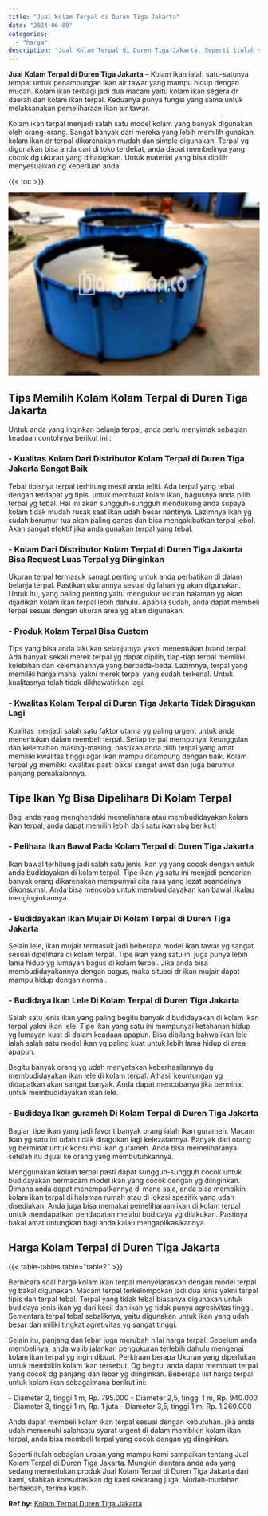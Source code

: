 ```yaml
---
title: "Jual Kolam Terpal di Duren Tiga Jakarta"
date: "2024-06-09"
categories: 
  - "harga"
description: "Jual Kolam Terpal di Duren Tiga Jakarta. Seperti itulah sebagian uraian yang mampu kami sampaikan tentang Jual Kolam Terpal di Duren Tiga Jakarta. Mungkin di..."
---
```


**Jual Kolam Terpal di Duren Tiga Jakarta** – Kolam ikan ialah satu-satunya tempat untuk penampungan ikan air tawar yang mampu hidup dengan mudah. Kolam ikan terbagi jadi dua macam yaitu kolam ikan segera dr daerah dan kolam ikan terpal. Keduanya punya fungsi yang sama untuk melaksanakan pemeliharaan ikan air tawar.

Kolam ikan terpal menjadi salah satu model kolam yang banyak digunakan oleh orang-orang. Sangat banyak dari mereka yang lebih memilih gunakan kolam ikan dr terpal dikarenakan mudah dan simple digunakan. Terpal yg digunakan bisa anda cari di toko terdekat, anda dapat membelinya yang cocok dg ukuran yang diharapkan. Untuk material yang bisa dipilih menyesuaikan dg keperluan anda.

{{< toc >}}

![Jual Kolam Terpal di Duren Tiga Jakarta](/images/jual-kolam-terpal-18.png)

## Tips Memilih Kolam Kolam Terpal di Duren Tiga Jakarta

Untuk anda yang inginkan belanja terpal, anda perlu menyimak sebagian keadaan contohnya berikut ini :

### \- Kualitas Kolam Dari Distributor Kolam Terpal di Duren Tiga Jakarta Sangat Baik

Tebal tipisnya terpal terhitung mesti anda teliti. Ada terpal yang tebal dengan terdapat yg tipis. untuk membuat kolam ikan, bagusnya anda pilih terpal yg tebal. Hal ini akan sungguh-sungguh mendukung anda supaya kolam tidak mudah rusak saat ikan udah besar nantinya. Lazimnya ikan yg sudah berumur tua akan paling ganas dan bisa mengakibatkan terpal jebol. Akan sangat efektif jika anda gunakan terpal yang tebal.

### \- Kolam Dari Distributor Kolam Terpal di Duren Tiga Jakarta Bisa Request Luas Terpal yg Diinginkan

Ukuran terpal termasuk sanagt penting untuk anda perhatikan di dalam belanja terpal. Pastikan ukurannya sesuai dg lahan yg akan digunakan. Untuk itu, yang paling penting yaitu mengukur ukuran halaman yg akan dijadikan kolam ikan terpal lebih dahulu. Apabila sudah, anda dapat membeli terpal sesuai dengan ukuran area yg akan digunakan.

### \- Produk Kolam Terpal Bisa Custom

Tips yang bisa anda lakukan selanjutnya yakni menentukan brand terpal. Ada banyak sekali merek terpal yg dapat dipilih, tiap-tiap terpal memiliki kelebihan dan kelemahannya yang berbeda-beda. Lazimnya, terpal yang memiliki harga mahal yakni merek terpal yang sudah terkenal. Untuk kualitasnya telah tidak dikhawatirkan lagi.

### \- Kwalitas Kolam Terpal di Duren Tiga Jakarta Tidak Diragukan Lagi

Kualitas menjadi salah satu faktor utama yg paling urgent untuk anda menentukan dalam membeli terpal. Setiap terpal mempunyai keunggulan dan kelemahan masing-masing, pastikan anda pilih terpal yang amat memiliki kwalitas tinggi agar ikan mampu ditampung dengan baik. Kolam terpal yg memiliki kwalitas pasti bakal sangat awet dan juga berumur panjang pemakaiannya.

## Tipe Ikan Yg Bisa Dipelihara Di Kolam Terpal

Bagi anda yang menghendaki memeliahara atau membudidayakan kolam ikan terpal, anda dapat memilih lebih dari satu ikan sbg berikut!

### \- Pelihara Ikan Bawal Pada Kolam Terpal di Duren Tiga Jakarta

Ikan bawal terhitung jadi salah satu jenis ikan yg yang cocok dengan untuk anda budidayakan di kolam terpal. Tipe ikan yg satu ini menjadi pencarian banyak orang dikarenakan mempunyai cita rasa yang lezat seandainya dikonsumsi. Anda bisa mencoba untuk membudidayakan kan bawal jikalau menginginkannya.

### \- Budidayakan Ikan Mujair Di Kolam Terpal di Duren Tiga Jakarta

Selain lele, ikan mujair termasuk jadi beberapa model ikan tawar yg sangat sesuai dipelihara di kolam terpal. Tipe ikan yang satu ini juga punya lebih lama hidup yg lumayan bagus di kolam terpal. Jika anda bisa membudidayakannya dengan bagus, maka situasi dr ikan mujair dapat mampu hidup dengan normal.

### \- Budidaya Ikan Lele Di Kolam Terpal di Duren Tiga Jakarta

Salah satu jenis ikan yang paling begitu banyak dibudidayakan di kolam ikan terpal yakni ikan lele. Tipe ikan yang satu ini mempunyai ketahanan hidup yg lumayan kuat di dalam keadaan apapun. Bisa dibilang bahwa ikan lele ialah salah satu model ikan yg paling kuat untuk lebih lama hidup di area apapun.

Begitu banyak orang yg udah menyatakan keberhasilannya dg membudidayakan ikan lele di kolam terpal. Alhasil keuntungan yg didapatkan akan sangat banyak. Anda dapat mencobanya jika berminat untuk membudidayakan ikan lele.

### \- Budidaya Ikan gurameh Di Kolam Terpal di Duren Tiga Jakarta

Bagian tipe ikan yang jadi favorit banyak orang ialah ikan gurameh. Macam ikan yg satu ini udah tidak diragukan lagi kelezatannya. Banyak dari orang yg berminat untuk konsumsi ikan gurameh. Anda bisa memeliharanya setelah itu dijual ke orang yang membutuhkannya.

Menggunakan kolam terpal pasti dapat sungguh-sungguh cocok untuk budidayakan bermacam model ikan yang cocok dengan yg diinginkan. Dimana anda dapat menempatkannya di mana saja, anda bisa membikin kolam ikan terpal di halaman rumah atau di lokasi spesifik yang udah disediakan. Anda juga bisa memakai pemeliharaan ikan di kolam terpal untuk mendapatkan pendapatan melalui budidaya yg dilakukan. Pastinya bakal amat untungkan bagi anda kalau mengaplikasikannya.

## Harga Kolam Terpal di Duren Tiga Jakarta

{{< table-tables table="table2" >}}

Berbicara soal harga kolam ikan terpal menyelaraskan dengan model terpal yg bakal digunakan. Macam terpal terkelompokan jadi dua jenis yakni terpal tipis dan terpal tebal. Terpal yang tidak tebal biasanya digunakan untuk budidaya jenis ikan yg dari kecil dan ikan yg tidak punya agresivitas tinggi. Sementara terpal tebal sebaliknya, yaitu digunakan untuk ikan yang udah besar dan miliki tingkat agretivitas yg sangat tinggi.

Selain itu, panjang dan lebar juga merubah nilai harga terpal. Sebelum anda membelinya, anda wajib jalankan pengukuran terlebih dahulu mengenai kolam ikan terpal yg ingin dibuat. Perkiraan berapa Ukuran yang diperlukan untuk membikin kolam ikan tersebut. Dg begitu, anda dapat membuat terpal yang cocok dg panjang dan lebar yg diinginkan. Beberapa list harga terpal untuk kolam ikan sebagaimana berikut ini:

\- Diameter 2, tinggi 1 m, Rp. 795.000 - Diameter 2,5, tinggi 1 m, Rp. 940.000 - Diameter 3, tinggi 1 m, Rp. 1 juta - Diameter 3,5, tinggi 1 m, Rp. 1.260.000

Anda dapat membeli kolam ikan terpal sesuai dengan kebutuhan. jika anda udah memenuhi salahsatu syarat urgent di dalam membikin kolam ikan terpal, anda bisa membeli terpal yang cocok dengan yg diinginkan.

Seperti itulah sebagian uraian yang mampu kami sampaikan tentang Jual Kolam Terpal di Duren Tiga Jakarta. Mungkin diantara anda ada yang sedang memerlukan produk Jual Kolam Terpal di Duren Tiga Jakarta dari kami, silahkan konsultasikan dg kami sekarang juga. Mudah-mudahan berfaedah, terima kasih.

**Ref by:** [Kolam Terpal Duren Tiga Jakarta](https://id.wikipedia.org/wiki/Kolam)
